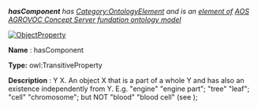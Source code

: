 ___hasComponent__ 
 has
 [Category:OntologyElement](../../Category/OntologyElement "Category:OntologyElement") 
 and is an
 [element of](../../Property/ElementOf "Property:ElementOf") 
[AOS AGROVOC Concept Server fundation ontology model](../../Submissions/AOS_AGROVOC_Concept_Server_fundation_ontology_model "Submissions:AOS AGROVOC Concept Server fundation ontology model")_




  





[![ObjectProperty](../../images/thumb/c/c3/ObjectProperty.gif/45px-ObjectProperty.gif)](../../Image/ObjectProperty.gif "ObjectProperty")


__Name__ 
 : hasComponent
 



__Type:__ 
 owl:TransitiveProperty
 



__Description__ 
 : Y <has component> X. An object X that is a part of a whole Y and has also an existence independently from Y. E.g. "engine" <has component> "engine part"; "tree" <has component> "leaf"; "cell" <has component> "chromosome"; but NOT "blood" <has component> "blood cell" (see <is composed of>);